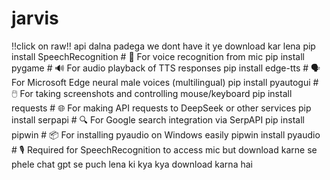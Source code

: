 # jarvis
!!click on raw!!
api dalna padega we dont have it 
ye download kar lena 
pip install SpeechRecognition       # 🎤 For voice recognition from mic
pip install pygame                  # 🔊 For audio playback of TTS responses
pip install edge-tts                # 🗣️ For Microsoft Edge neural male voices (multilingual)
pip install pyautogui               # 🖱️ For taking screenshots and controlling mouse/keyboard
pip install requests                # 🌐 For making API requests to DeepSeek or other services
pip install serpapi                 # 🔍 For Google search integration via SerpAPI
pip install pipwin                  # 📦 For installing pyaudio on Windows easily
pipwin install pyaudio              # 🎙️ Required for SpeechRecognition to access mic
but download karne se phele chat gpt se puch lena ki kya kya download karna hai
